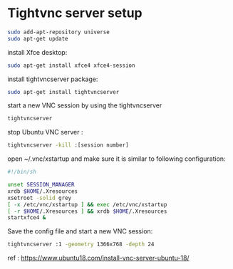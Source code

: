 # Tightvnc server setup

```bash
sudo add-apt-repository universe
sudo apt-get update
```

install Xfce desktop:

```bash
sudo apt-get install xfce4 xfce4-session
```

install tightvncserver package:

```bash
sudo apt-get install tightvncserver
```

start a new VNC session by using the tightvncserver

```bash
tightvncserver
```

stop Ubuntu VNC server :

```bash
tightvncserver -kill :[session number]
```

open ~/.vnc/xstartup and make sure it is similar to following configuration:

```bash
#!/bin/sh

unset SESSION_MANAGER
xrdb $HOME/.Xresources
xsetroot -solid grey
[ -x /etc/vnc/xstartup ] && exec /etc/vnc/xstartup
[ -r $HOME/.Xresources ] && xrdb $HOME/.Xresources
startxfce4 &
```

Save the config file and start a new VNC session:

```bash
tightvncserver :1 -geometry 1366x768 -depth 24
```

ref : <https://www.ubuntu18.com/install-vnc-server-ubuntu-18/>
